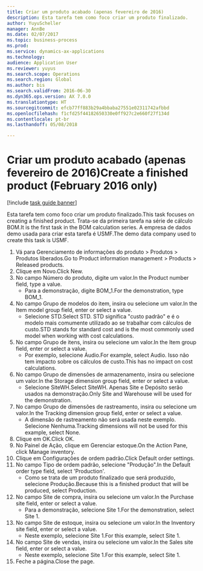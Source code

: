 ```yaml
--- 
title: Criar um produto acabado (apenas fevereiro de 2016)
description: Esta tarefa tem como foco criar um produto finalizado.
author: YuyuScheller
manager: AnnBe
ms.date: 02/07/2017
ms.topic: business-process
ms.prod: 
ms.service: dynamics-ax-applications
ms.technology: 
audience: Application User
ms.reviewer: yuyus
ms.search.scope: Operations
ms.search.region: Global
ms.author: bis
ms.search.validFrom: 2016-06-30
ms.dyn365.ops.version: AX 7.0.0
ms.translationtype: HT
ms.sourcegitcommit: efcb77ff883b29a4bbaba27551e02311742afbbd
ms.openlocfilehash: f1cfd25f44182650330e0ff927c2e660f27f134d
ms.contentlocale: pt-br
ms.lasthandoff: 05/08/2018

---
```

# <a name="create-a-finished-product-february-2016-only"></a><span data-ttu-id="c059c-103">Criar um produto acabado (apenas fevereiro de 2016)</span><span class="sxs-lookup"><span data-stu-id="c059c-103">Create a finished product (February 2016 only)</span></span>

[!include [task guide banner](../../includes/task-guide-banner.md)]

<span data-ttu-id="c059c-104">Esta tarefa tem como foco criar um produto finalizado.</span><span class="sxs-lookup"><span data-stu-id="c059c-104">This task focuses on creating a finished product.</span></span> <span data-ttu-id="c059c-105">Trata-se da primeira tarefa na série de cálculo BOM.</span><span class="sxs-lookup"><span data-stu-id="c059c-105">It is the first task in the BOM calculation series.</span></span> <span data-ttu-id="c059c-106">A empresa de dados demo usada para criar esta tarefa é USMF.</span><span class="sxs-lookup"><span data-stu-id="c059c-106">The demo data company used to create this task is USMF.</span></span>

1. <span data-ttu-id="c059c-107">Vá para Gerenciamento de informações do produto > Produtos > Produtos liberados.</span><span class="sxs-lookup"><span data-stu-id="c059c-107">Go to Product information management > Products > Released products.</span></span>
2. <span data-ttu-id="c059c-108">Clique em Novo.</span><span class="sxs-lookup"><span data-stu-id="c059c-108">Click New.</span></span>
3. <span data-ttu-id="c059c-109">No campo Número do produto, digite um valor.</span><span class="sxs-lookup"><span data-stu-id="c059c-109">In the Product number field, type a value.</span></span>
    * <span data-ttu-id="c059c-110">Para a demonstração, digite BOM_1.</span><span class="sxs-lookup"><span data-stu-id="c059c-110">For the demonstration, type BOM_1.</span></span>  
4. <span data-ttu-id="c059c-111">No campo Grupo de modelos do item, insira ou selecione um valor.</span><span class="sxs-lookup"><span data-stu-id="c059c-111">In the Item model group field, enter or select a value.</span></span>
    * <span data-ttu-id="c059c-112">Selecione STD.</span><span class="sxs-lookup"><span data-stu-id="c059c-112">Select STD.</span></span> <span data-ttu-id="c059c-113">STD significa "custo padrão" e é o modelo mais comumente utilizado ao se trabalhar com cálculos de custo.</span><span class="sxs-lookup"><span data-stu-id="c059c-113">STD stands for standard cost and is the most commonly used model when working with cost calculations.</span></span>  
5. <span data-ttu-id="c059c-114">No campo Grupo de itens, insira ou selecione um valor.</span><span class="sxs-lookup"><span data-stu-id="c059c-114">In the Item group field, enter or select a value.</span></span>
    * <span data-ttu-id="c059c-115">Por exemplo, selecione Áudio.</span><span class="sxs-lookup"><span data-stu-id="c059c-115">For example, select Audio.</span></span> <span data-ttu-id="c059c-116">Isso não tem impacto sobre os cálculos de custo.</span><span class="sxs-lookup"><span data-stu-id="c059c-116">This has no impact on cost calculations.</span></span>  
6. <span data-ttu-id="c059c-117">No campo Grupo de dimensões de armazenamento, insira ou selecione um valor.</span><span class="sxs-lookup"><span data-stu-id="c059c-117">In the Storage dimension group field, enter or select a value.</span></span>
    * <span data-ttu-id="c059c-118">Selecione SiteWH.</span><span class="sxs-lookup"><span data-stu-id="c059c-118">Select SiteWH.</span></span> <span data-ttu-id="c059c-119">Apenas Site e Depósito serão usados na demonstração.</span><span class="sxs-lookup"><span data-stu-id="c059c-119">Only Site and Warehouse will be used for the demonstration.</span></span>  
7. <span data-ttu-id="c059c-120">No campo Grupo de dimensões de rastreamento, insira ou selecione um valor.</span><span class="sxs-lookup"><span data-stu-id="c059c-120">In the Tracking dimension group field, enter or select a value.</span></span>
    * <span data-ttu-id="c059c-121">A dimensão de rastreamento não será usada neste exemplo. Selecione Nenhuma.</span><span class="sxs-lookup"><span data-stu-id="c059c-121">Tracking dimensions will not be used for this example, select None.</span></span>  
8. <span data-ttu-id="c059c-122">Clique em OK.</span><span class="sxs-lookup"><span data-stu-id="c059c-122">Click OK.</span></span>
9. <span data-ttu-id="c059c-123">No Painel de Ação, clique em Gerenciar estoque.</span><span class="sxs-lookup"><span data-stu-id="c059c-123">On the Action Pane, click Manage inventory.</span></span>
10. <span data-ttu-id="c059c-124">Clique em Configurações de ordem padrão.</span><span class="sxs-lookup"><span data-stu-id="c059c-124">Click Default order settings.</span></span>
11. <span data-ttu-id="c059c-125">No campo Tipo de ordem padrão, selecione "Produção".</span><span class="sxs-lookup"><span data-stu-id="c059c-125">In the Default order type field, select 'Production'.</span></span>
    * <span data-ttu-id="c059c-126">Como se trata de um produto finalizado que será produzido, selecione Produção.</span><span class="sxs-lookup"><span data-stu-id="c059c-126">Because this is a finished product that will be produced, select Production.</span></span>  
12. <span data-ttu-id="c059c-127">No campo Site de compra, insira ou selecione um valor.</span><span class="sxs-lookup"><span data-stu-id="c059c-127">In the Purchase site field, enter or select a value.</span></span>
    * <span data-ttu-id="c059c-128">Para a demonstração, selecione Site 1.</span><span class="sxs-lookup"><span data-stu-id="c059c-128">For the demonstration, select Site 1.</span></span>  
13. <span data-ttu-id="c059c-129">No campo Site de estoque, insira ou selecione um valor.</span><span class="sxs-lookup"><span data-stu-id="c059c-129">In the Inventory site field, enter or select a value.</span></span>
    * <span data-ttu-id="c059c-130">Neste exemplo, selecione Site 1.</span><span class="sxs-lookup"><span data-stu-id="c059c-130">For this example, select Site 1.</span></span>  
14. <span data-ttu-id="c059c-131">No campo Site de vendas, insira ou selecione um valor.</span><span class="sxs-lookup"><span data-stu-id="c059c-131">In the Sales site field, enter or select a value.</span></span>
    * <span data-ttu-id="c059c-132">Neste exemplo, selecione Site 1.</span><span class="sxs-lookup"><span data-stu-id="c059c-132">For this example, select Site 1.</span></span>  
15. <span data-ttu-id="c059c-133">Feche a página.</span><span class="sxs-lookup"><span data-stu-id="c059c-133">Close the page.</span></span>


